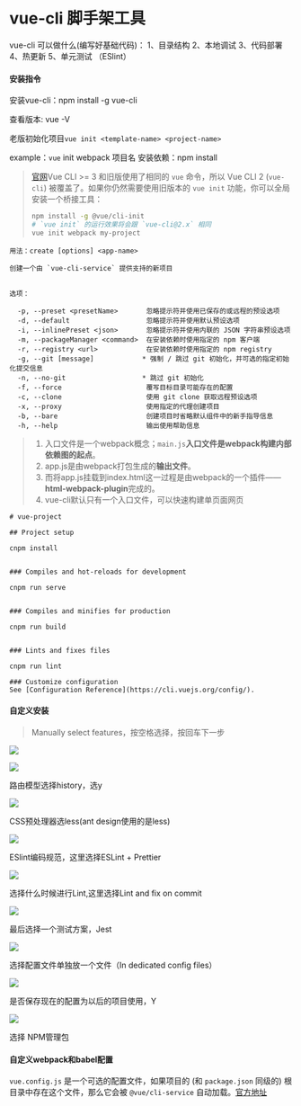# vue-cli 脚手架工具

vue-cli 可以做什么(编写好基础代码)：
1、目录结构
2、本地调试
3、代码部署
4、热更新
5、单元测试 （ESlint）

#### 安装指令

安装vue-cli：npm install -g vue-cli

查看版本: vue -V

老版初始化项目`vue init <template-name> <project-name>`

example：`vue` init webpack 项目名
 安装依赖：npm install

> [官网](https://cli.vuejs.org/zh/)Vue CLI >= 3 和旧版使用了相同的 `vue` 命令，所以 Vue CLI 2 (`vue-cli`) 被覆盖了。如果你仍然需要使用旧版本的 `vue init` 功能，你可以全局安装一个桥接工具：
>
> ```bash
> npm install -g @vue/cli-init
> # `vue init` 的运行效果将会跟 `vue-cli@2.x` 相同
> vue init webpack my-project
> ```

```text
用法：create [options] <app-name>

创建一个由 `vue-cli-service` 提供支持的新项目


选项：

  -p, --preset <presetName>       忽略提示符并使用已保存的或远程的预设选项
  -d, --default                   忽略提示符并使用默认预设选项
  -i, --inlinePreset <json>       忽略提示符并使用内联的 JSON 字符串预设选项
  -m, --packageManager <command>  在安装依赖时使用指定的 npm 客户端
  -r, --registry <url>            在安装依赖时使用指定的 npm registry
  -g, --git [message]            * 强制 / 跳过 git 初始化，并可选的指定初始化提交信息
  -n, --no-git                   * 跳过 git 初始化
  -f, --force                     覆写目标目录可能存在的配置
  -c, --clone                     使用 git clone 获取远程预设选项
  -x, --proxy                     使用指定的代理创建项目
  -b, --bare                      创建项目时省略默认组件中的新手指导信息
  -h, --help                      输出使用帮助信息
```

> 1. 入口文件是一个webpack概念；`main.js`**入口文件是webpack构建内部依赖图的起点**。
> 2. app.js是由webpack打包生成的**输出文件**。
> 3. 而将app.js挂载到index.html这一过程是由webpack的一个插件——**html-webpack-plugin**完成的。
> 4. vue-cli默认只有一个入口文件，可以快速构建单页面网页



```
# vue-project

## Project setup
 
cnpm install
 

### Compiles and hot-reloads for development
 
cnpm run serve
 

### Compiles and minifies for production
 
cnpm run build
 

### Lints and fixes files
 
cnpm run lint

### Customize configuration
See [Configuration Reference](https://cli.vuejs.org/config/).

```

#### 自定义安装

>  Manually select features，按空格选择，按回车下一步

![](https://api.onedrive.com/v1.0/shares/s!AnfzhZ6EzsFXgTktkqVwb0Xn-oYy/root/content)

![](https://api.onedrive.com/v1.0/shares/s!AnfzhZ6EzsFXgTpv7OT1_GlnwbLz/root/content)

路由模型选择history，选y



![](https://api.onedrive.com/v1.0/shares/s!AnfzhZ6EzsFXgT2WoGJPlibrkdLj/root/content)

CSS预处理器选less(ant design使用的是less)

![](https://api.onedrive.com/v1.0/shares/s!AnfzhZ6EzsFXgTxh4z4p90qtwjjR/root/content)

ESlint编码规范，这里选择ESLint + Prettier

![](https://api.onedrive.com/v1.0/shares/s!AnfzhZ6EzsFXgT2WoGJPlibrkdLj/root/content)

选择什么时候进行Lint,这里选择Lint and fix on commit

![](https://api.onedrive.com/v1.0/shares/s!AnfzhZ6EzsFXgT5xfgvaxfANNjeE/root/content)

最后选择一个测试方案，Jest

![](https://api.onedrive.com/v1.0/shares/s!AnfzhZ6EzsFXgT8CO9huaInTcwp8/root/content)

选择配置文件单独放一个文件（In dedicated config files）

![](https://api.onedrive.com/v1.0/shares/s!AnfzhZ6EzsFXgUCi-HMK_1tdS7O4/root/content)

是否保存现在的配置为以后的项目使用，Y



![](https://api.onedrive.com/v1.0/shares/s!AnfzhZ6EzsFXgUG9cmvHd-As7ne_/root/content)



选择 NPM管理包

#### 自定义webpack和babel配置

`vue.config.js` 是一个可选的配置文件，如果项目的 (和 `package.json` 同级的) 根目录中存在这个文件，那么它会被 `@vue/cli-service` 自动加载。[官方地址](https://cli.vuejs.org/zh/config/#vue-config-js)

